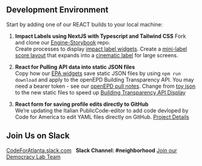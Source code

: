 ## Development Environment

Start by adding one of our REACT builds to your local machine:

<!--
1. **Our Blitz RealWorld starter site**
We are creating a <a href="https://codebase.show/projects/realworld?category=fullstack">RealWorld sample </a> for Blitz.js - Copy Prisma table structure file from [Prisma in NestJS sample](https://github.com/lujakob/nestjs-realworld-example-app/tree/prisma) when creating Blitz RealWorld sample in [blitz-realworld-example](https://github.com/blitz-js/blitz-realworld-example) repo.
-->

<!--
See [NextJS with Prisma example](https://github.com/prisma/prisma-examples/tree/latest/javascript/rest-nextjs)
-->

1. **Impact Labels using NextJS with Typescript and Tailwind CSS**
Fork and clone our [Engine-Storybook](https://github.com/localsite/engine-storybook) repo.  
Create processes to display [impact label widgets](../../community/projects/#widgets).
Create a [mini-label score layout](../../community/projects/#miniwidget) that expands into a [cinematic label](../../community/projects/#cinematic) for large screens.  
<!--
Didn't use, but the steps are worth reviewing:
https://telmo.is/writing/create-a-nextjs-typescript-and-tailwindcss-project
-->

2. **React for Pulling API data into static JSON files**  
Copy how our [EPA widgets](../../io/charts/) save static JSON files by using <code>npm run download</code> and apply to the openEPD Building Transparency API.  You may need a bearer token - see our [openEPD pull notes](../../io/template/feed/).  Change from [toy json](../template/feed/toy100.json) to the new static files to speed up <a href="../../../io/template/feed/">Building Transparency API Display</a>
<!--- 1st and 3rd Tuesday of the month at 7 PM ET<br>-->

3. **React form for saving profile edits directly to GitHub**  
We’re updating the Italian PublicCode-editor to add code devloped by Code for America to edit YAML files directly on GitHub. <a href="../../community/projects/#profile-editor">Project Details</a>  



## Join Us on Slack

<a href="https://codeforatlanta.slack.com" target="_blank">CodeForAtlanta.slack.com</a> &nbsp; <b>Slack Channel: #neighborhood</b>
[Join our Democracy Lab Team](https://www.democracylab.org/projects/834)  
<!--
<a href="https://join.slack.com/t/openseattle/shared_invite/enQtNzczMjg5MzYyNzg4LTgwZDExYmE2MWQ4N2ZiN2VmNDllMmU3ODI0YWFkMTQ5ODY4MGMwNDBhOTQwNTU3OGJmYTI5ZTE3YWQ2NTdjYWY">Open Seattle Slack</a> &nbsp; <b>Slack Channel: #neighborhood</b> 
[React Blitz.js Discord group](https://discord.com/invite/blitzjs)
<a href="https://github.com/democracylab/CivicTechExchange/">DemocracyLab Developer's Slack</a>
-->

<!--
<a href="https://democracylab-org.slack.com/">democracylab-org.slack.com</a><br><br>


## Projects

Join us in creating web applications using the [US EPA's Embeddable Input-Output Widgets (USEEIO)](../../io/charts)  
-->
